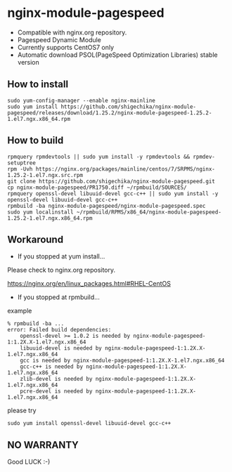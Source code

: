 # nginx-module-pagespeed

- Compatible with nginx.org repository.
- Pagespeed Dynamic Module
- Currently supports CentOS7 only
- Automatic download PSOL(PageSpeed Optimization Libraries) stable version

## How to install

```
sudo yum-config-manager --enable nginx-mainline
sudo yum install https://github.com/shigechika/nginx-module-pagespeed/releases/download/1.25.2/nginx-module-pagespeed-1.25.2-1.el7.ngx.x86_64.rpm
```

## How to build

```
rpmquery rpmdevtools || sudo yum install -y rpmdevtools && rpmdev-setuptree
rpm -Uvh https://nginx.org/packages/mainline/centos/7/SRPMS/nginx-1.25.2-1.el7.ngx.src.rpm
git clone https://github.com/shigechika/nginx-module-pagespeed.git
cp nginx-module-pagespeed/PR1750.diff ~/rpmbuild/SOURCES/
rpmquery openssl-devel libuuid-devel gcc-c++ || sudo yum install -y openssl-devel libuuid-devel gcc-c++
rpmbuild -ba nginx-module-pagespeed/nginx-module-pagespeed.spec
sudo yum localinstall ~/rpmbuild/RPMS/x86_64/nginx-module-pagespeed-1.25.2-1.el7.ngx.x86_64.rpm
```

## Workaround

- If you stopped at yum install...

Please check to nginx.org repository.

https://nginx.org/en/linux_packages.html#RHEL-CentOS

- If you stopped at rpmbuild...

example
```
% rpmbuild -ba ...
error: Failed build dependencies:
	openssl-devel >= 1.0.2 is needed by nginx-module-pagespeed-1:1.2X.X-1.el7.ngx.x86_64
	libuuid-devel is needed by nginx-module-pagespeed-1:1.2X.X-1.el7.ngx.x86_64
	gcc is needed by nginx-module-pagespeed-1:1.2X.X-1.el7.ngx.x86_64
	gcc-c++ is needed by nginx-module-pagespeed-1:1.2X.X-1.el7.ngx.x86_64
	zlib-devel is needed by nginx-module-pagespeed-1:1.2X.X-1.el7.ngx.x86_64
	pcre-devel is needed by nginx-module-pagespeed-1:1.2X.X-1.el7.ngx.x86_64
```
please try
```
sudo yum install openssl-devel libuuid-devel gcc-c++
```

## NO WARRANTY

Good LUCK :-)
